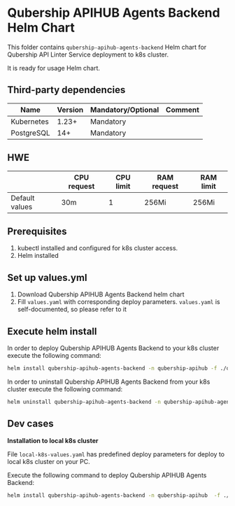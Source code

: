 # Qubership APIHUB Agents Backend Helm Chart

This folder contains `qubership-apihub-agents-backend` Helm chart for Qubership API Linter Service deployment to k8s
cluster.

It is ready for usage Helm chart.

## Third-party dependencies

| Name       | Version | Mandatory/Optional | Comment |
|------------|---------|--------------------|---------|
| Kubernetes | 1.23+   | Mandatory          |         |
| PostgreSQL | 14+     | Mandatory          |         |

## HWE

|                | CPU request | CPU limit | RAM request | RAM limit |
|----------------|-------------|-----------|-------------|-----------|
| Default values | 30m         | 1         | 256Mi       | 256Mi     |

## Prerequisites

1. kubectl installed and configured for k8s cluster access.
2. Helm installed

## Set up values.yml

1. Download Qubership APIHUB Agents Backend helm chart
2. Fill `values.yaml` with corresponding deploy parameters. `values.yaml` is self-documented, so please refer to it

## Execute helm install

In order to deploy Qubership APIHUB Agents Backend to your k8s cluster execute the following command:

```bash
helm install qubership-apihub-agents-backend -n qubership-apihub -f ./qubership-apihub-agents-backend/values.yaml ./qubership-apihub-agents-backend
```

In order to uninstall Qubership APIHUB Agents Backend from your k8s cluster execute the following command:

```bash
helm uninstall qubership-apihub-agents-backend -n qubership-apihub-agents-backend
```

## Dev cases

**Installation to local k8s cluster**

File `local-k8s-values.yaml` has predefined deploy parameters for deploy to local k8s cluster on your PC.

Execute the following command to deploy Qubership APIHUB Agents Backend:

```bash
helm install qubership-apihub-agents-backend -n qubership-apihub  -f ./qubership-apihub-agents-backend/local-k8s-values.yaml ./qubership-apihub-agents-backend
```
